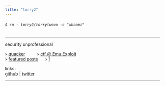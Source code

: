 ```yaml
---
title: "torry2"
---
```

###### `$ su - torry2/torrytwooo -c "whoami"`
----------------
security unprofessional 

<!--
hi im torry2 
!-->

`>` <a href="https://torry.to/files/quacker.jpg">quacker</a> &nbsp; &nbsp; &nbsp; &nbsp; &nbsp;`>` <a href="https://emu.team">ctf @ Emu Exploit</a>	  
`>` <a href="https://torry.to/sort/featured/">featured posts</a> &nbsp; &nbsp; &nbsp;`>` <a href="">!</a>
   
links:  
[github](https://github.com/torry2) |
[twitter](https://twitter.com/torry2_)  



----------------
